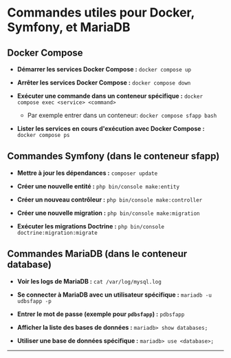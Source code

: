 # Commandes utiles pour Docker, Symfony, et MariaDB

## Docker Compose

- **Démarrer les services Docker Compose :**
  `docker compose up`

- **Arrêter les services Docker Compose :**
  `docker compose down`

- **Exécuter une commande dans un conteneur spécifique :**
  `docker compose exec <service> <command>`
  - Par exemple entrer dans un conteneur: `docker compose sfapp bash`

- **Lister les services en cours d'exécution avec Docker Compose :**
  `docker compose ps`


## Commandes Symfony (dans le conteneur sfapp)

- **Mettre à jour les dépendances :**
  `composer update`

- **Créer une nouvelle entité :**
  `php bin/console make:entity`

- **Créer un nouveau contrôleur :**
  `php bin/console make:controller`

- **Créer une nouvelle migration :**
  `php bin/console make:migration`

- **Exécuter les migrations Doctrine :**
  `php bin/console doctrine:migration:migrate`


## Commandes MariaDB (dans le conteneur database)

- **Voir les logs de MariaDB :** `cat /var/log/mysql.log`

- **Se connecter à MariaDB avec un utilisateur spécifique :**
  `mariadb -u udbsfapp -p`

- **Entrer le mot de passe (exemple pour `pdbsfapp`) :**
  `pdbsfapp`

- **Afficher la liste des bases de données :**
  `mariadb> show databases;`

- **Utiliser une base de données spécifique :**
  `mariadb> use <database>;`

---